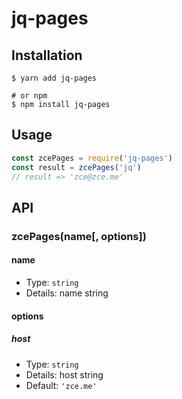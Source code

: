 # jq-pages

## Installation

```shell
$ yarn add jq-pages

# or npm
$ npm install jq-pages
```

## Usage

<!-- TODO: Introduction of API use -->

```javascript
const zcePages = require('jq-pages')
const result = zcePages('jq')
// result => 'zce@zce.me'
```

## API

<!-- TODO: Introduction of API -->

### zcePages(name[, options])

#### name

- Type: `string`
- Details: name string

#### options

##### host

- Type: `string`
- Details: host string
- Default: `'zce.me'`